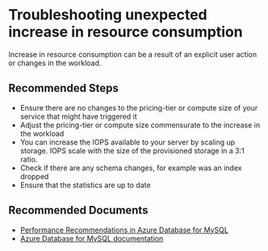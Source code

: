 <properties
    pageTitle="Troubleshooting unexpected increase in resource consumption"
    description="Troubleshooting unexpected increase in resource consumption"
    service="microsoft.dbformysql"
    resource="servers"
    authors="savjani"
    ms.author="pariks"
    displayOrder="100"
    selfHelpType="generic"
    supportTopicIds="32640096"
    resourceTags="servers, databases"
    productPesIds="16221"
    cloudEnvironments="public, Fairfax, usnat, ussec"
    articleId="64dc203f-500c-43b0-9096-2114c4910381"
	ownershipId="AzureData_AzureDatabaseforMySQL"
/>

# Troubleshooting unexpected increase in resource consumption

Increase in resource consumption can be a result of an explicit user action or changes in the workload.

## **Recommended Steps**

* Ensure there are no changes to the pricing-tier or compute size of your service that might have triggered it
* Adjust the pricing-tier or compute size commensurate to the increase in the workload
* You can increase the IOPS available to your server by scaling up storage. IOPS scale with the size of the provisioned storage in a 3:1 ratio.
* Check if there are any schema changes, for example was an index dropped
* Ensure that the statistics are up to date

## **Recommended Documents**

* [Performance Recommendations in Azure Database for MySQL](https://docs.microsoft.com/azure/mysql/concepts-performance-recommendations)<br>
* [Azure Database for MySQL documentation](https://docs.microsoft.com/azure/mysql/)

